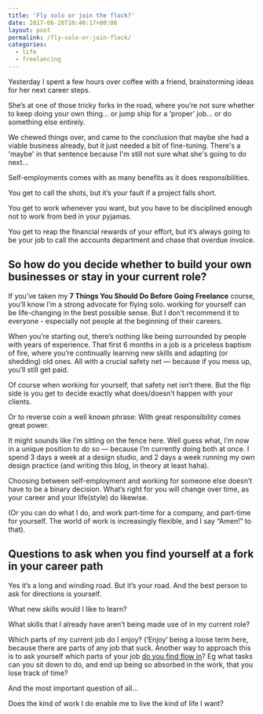 ```yaml
---
title: 'Fly solo or join the flock?'
date: 2017-06-26T10:40:17+00:00
layout: post
permalink: /fly-solo-or-join-flock/
categories:
  - life
  - freelancing
---
```

Yesterday I spent a few hours over coffee with a friend, brainstorming ideas for her next career steps.

She’s at one of those tricky forks in the road, where you’re not sure whether to keep doing your own thing… or jump ship for a ‘proper’ job… or do something else entirely.

We chewed things over, and came to the conclusion that maybe she had a viable business already, but it just needed a bit of fine-tuning. There's a 'maybe' in that sentence because I'm still not sure what she's going to do next...

Self-employments comes with as many benefits as it does responsibilities.

You get to call the shots, but it’s your fault if a project falls short.

You get to work whenever you want, but you have to be disciplined enough not to work from bed in your pyjamas.

You get to reap the financial rewards of your effort, but it’s always going to be your job to call the accounts department and chase that overdue invoice.

## So how do you decide whether to build your own businesses or stay in your current role?

If you’ve taken my **7 Things You Should Do Before Going Freelance** course, you’ll know I’m a strong advocate for flying solo. working  for yourself can be life-changing in the best possible sense. But I don’t recommend it to everyone - especially not people at the beginning of their careers.

When you’re starting out, there’s nothing like being surrounded by people with years of experience. That first 6 months in a job is a priceless baptism of fire, where you’re continually learning new skills and adapting (or shedding) old ones. All with a crucial safety net —  because if you mess up, you’ll still get paid.

Of course when working for yourself, that safety net isn’t there. But the flip side is you get to decide exactly what does/doesn’t happen with your clients.

Or to reverse coin a well known phrase: With great responsibility comes great power.

It might sounds like I’m sitting on the fence here. Well guess what, I’m now in a unique position to do so — because I’m currently doing both at once. I spend 3 days a week at a design studio, and 2 days a week running my own design practice (and writing this blog, in theory at least haha).

Choosing between self-employment and working for someone else doesn’t have to be a binary decision. What’s right for you will change over time, as your career and your life(style) do likewise.

(Or you can do what I do, and work part-time for a company, and part-time for yourself. The world of work is increasingly flexible, and I say “Amen!” to that).

## Questions to ask when you find yourself at a fork in your career path

Yes it’s a long and winding road. But it’s your road. And the best person to ask for directions is yourself.

What new skills would I like to learn?

What skills that I already have aren’t being made use of in my current role?

Which parts of my current job do I enjoy? (‘Enjoy’ being a loose term here, because there are parts of any job that suck. Another way to approach this is to ask yourself which parts of your job [do you find flow in](https://www.greig.cc/finding-your-flow/)? Eg what tasks can you sit down to do, and end up being so absorbed in the work, that you lose track of time?

And the most important question of all...

Does the kind of work I do enable me to live the kind of life I want?
